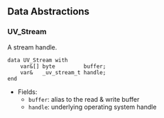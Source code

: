 ## Data Abstractions

### UV_Stream

A stream handle.

```ceu
data UV_Stream with
    var&[] byte         buffer;
    var&   _uv_stream_t handle;
end
```

- Fields:
    - `buffer`: alias to the read & write buffer
    - `handle`: underlying operating system handle
